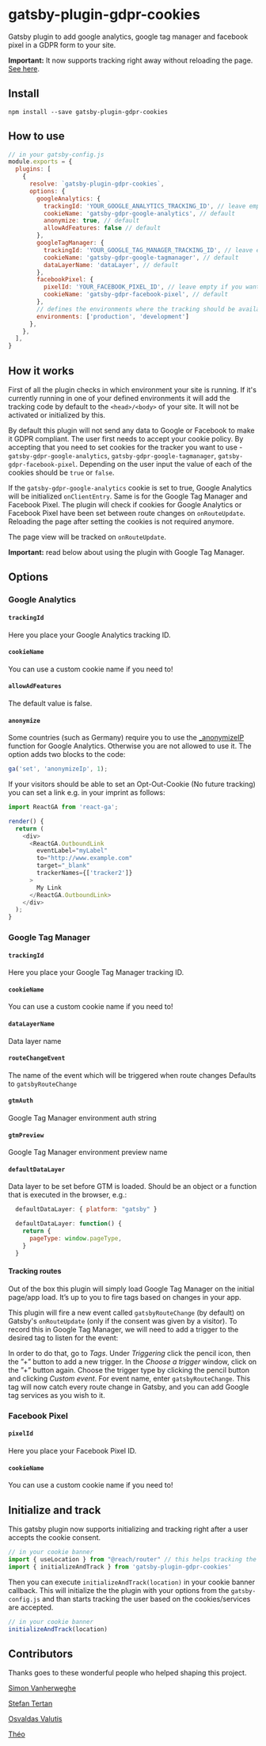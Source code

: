 # gatsby-plugin-gdpr-cookies

Gatsby plugin to add google analytics, google tag manager and facebook pixel in a GDPR form to your site.

**Important:** It now supports tracking right away without reloading the page. [See here](#initialize-and-track).

## Install

`npm install --save gatsby-plugin-gdpr-cookies`

## How to use

```javascript
// in your gatsby-config.js
module.exports = {
  plugins: [
    {
      resolve: `gatsby-plugin-gdpr-cookies`,
      options: {
        googleAnalytics: {
          trackingId: 'YOUR_GOOGLE_ANALYTICS_TRACKING_ID', // leave empty if you want to disable the tracker
          cookieName: 'gatsby-gdpr-google-analytics', // default
          anonymize: true, // default
          allowAdFeatures: false // default
        },
        googleTagManager: {
          trackingId: 'YOUR_GOOGLE_TAG_MANAGER_TRACKING_ID', // leave empty if you want to disable the tracker
          cookieName: 'gatsby-gdpr-google-tagmanager', // default
          dataLayerName: 'dataLayer', // default
        },
        facebookPixel: {
          pixelId: 'YOUR_FACEBOOK_PIXEL_ID', // leave empty if you want to disable the tracker
          cookieName: 'gatsby-gdpr-facebook-pixel', // default
        },
        // defines the environments where the tracking should be available  - default is ["production"]
        environments: ['production', 'development']
      },
    },
  ],
}
```

## How it works

First of all the plugin checks in which environment your site is running. If it's currently running in one of your defined environments it will add the tracking code by default to the `<head>/<body>` of your site. It will not be activated or initialized by this.

By default this plugin will not send any data to Google or Facebook to make it GDPR compliant. The user first needs to accept your cookie policy. By accepting that you need to set cookies for the tracker you want to use - `gatsby-gdpr-google-analytics`, `gatsby-gdpr-google-tagmanager`, `gatsby-gdpr-facebook-pixel`. Depending on the user input the value of each of the cookies should be `true` or `false`.

If the `gatsby-gdpr-google-analytics` cookie is set to true, Google Analytics will be initialized `onClientEntry`. Same is for the Google Tag Manager and Facebook Pixel. The plugin will check if cookies for Google Analytics or Facebook Pixel have been set between route changes on `onRouteUpdate`. Reloading the page after setting the cookies is not required anymore.

The page view will be tracked on `onRouteUpdate`.

**Important:** read below about using the plugin with Google Tag Manager.

## Options

### Google Analytics

#### `trackingId`

Here you place your Google Analytics tracking ID.

#### `cookieName`

You can use a custom cookie name if you need to!

#### `allowAdFeatures`

The default value is false.

#### `anonymize`

Some countries (such as Germany) require you to use the
[\_anonymizeIP](https://support.google.com/analytics/answer/2763052) function for Google Analytics. Otherwise you are not allowed to use it. The option adds two blocks to the code:

```javascript
ga('set', 'anonymizeIp', 1);
```

If your visitors should be able to set an Opt-Out-Cookie (No future tracking)
you can set a link e.g. in your imprint as follows:

```javascript
import ReactGA from 'react-ga';

render() {
  return (
    <div>
      <ReactGA.OutboundLink
        eventLabel="myLabel"
        to="http://www.example.com"
        target="_blank"
        trackerNames={['tracker2']}
      >
        My Link
      </ReactGA.OutboundLink>
    </div>
  );
}
```

### Google Tag Manager

#### `trackingId`

Here you place your Google Tag Manager tracking ID.

#### `cookieName`

You can use a custom cookie name if you need to!

#### `dataLayerName`

Data layer name

#### `routeChangeEvent`

The name of the event which will be triggered when route changes
Defaults to `gatsbyRouteChange`

#### `gtmAuth`

Google Tag Manager environment auth string

#### `gtmPreview`

Google Tag Manager environment preview name

#### `defaultDataLayer`

Data layer to be set before GTM is loaded. Should be an object or a function that is executed in the browser, e.g.:

```javascript
  defaultDataLayer: { platform: "gatsby" }
```

```javascript
  defaultDataLayer: function() {
    return {
      pageType: window.pageType,
    }
  }
```

#### Tracking routes

Out of the box this plugin will simply load Google Tag Manager on the initial page/app load. It’s up to you to fire tags based on changes in your app.

This plugin will fire a new event called `gatsbyRouteChange` (by default) on Gatsby's `onRouteUpdate` (only if the consent was given by a visitor). To record this in Google Tag Manager, we will need to add a trigger to the desired tag to listen for the event:

In order to do that, go to _Tags_. Under _Triggering_ click the pencil icon, then the ”+” button to add a new trigger. In the _Choose a trigger_ window, click on the ”+” button again. Choose the trigger type by clicking the pencil button and clicking _Custom event_. For event name, enter `gatsbyRouteChange`. This tag will now catch every route change in Gatsby, and you can add Google tag services as you wish to it.

### Facebook Pixel

#### `pixelId`

Here you place your Facebook Pixel ID.

#### `cookieName`

You can use a custom cookie name if you need to!

## Initialize and track
This gatsby plugin now supports initializing and tracking right after a user accepts the cookie consent.

```javascript
// in your cookie banner
import { useLocation } from "@reach/router" // this helps tracking the location
import { initializeAndTrack } from 'gatsby-plugin-gdpr-cookies'
```
Then you can execute `initializeAndTrack(location)` in your cookie banner callback. This will initialize the the plugin with your options from the `gatsby-config.js` and than starts tracking the user based on the cookies/services are accepted.

```javascript
// in your cookie banner
initializeAndTrack(location)
```

## Contributors

Thanks goes to these wonderful people who helped shaping this project.

[Simon Vanherweghe](https://github.com/SimonVanherweghe)

[Stefan Tertan](https://github.com/ColdFire87)

[Osvaldas Valutis](https://github.com/osvaldasvalutis)

[Théo](https://github.com/3theochp)
